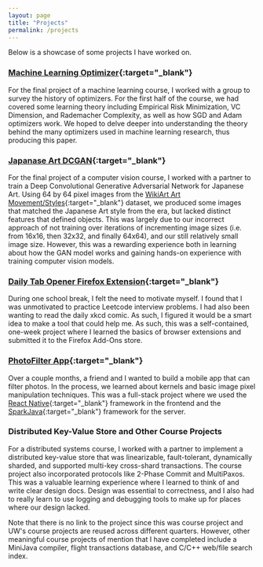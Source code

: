 ```yaml
---
layout: page
title: "Projects"
permalink: /projects
---
```


Below is a showcase of some projects I have worked on.

### [Machine Learning Optimizer](/assets/optimizers.pdf){:target="_blank"}

For the final project of a machine learning course, I worked with a group to survey the history of optimizers. For the first half of the course, we had covered some learning theory including Empirical Risk Minimization, VC Dimension, and Rademacher Complexity, as well as how SGD and Adam optimizers work. We hoped to delve deeper into understanding the theory behind the many optimizers used in machine learning research, thus producing this paper.

### [Japanase Art DCGAN](https://edward-qin.github.io/Japanese-Art-DCGAN/){:target="_blank"}

For the final project of a computer vision course, I worked with a partner to train a Deep Convolutional Generative Adversarial Network for Japanese Art. Using 64 by 64 pixel images from the [WikiArt Art Movement/Styles](https://www.kaggle.com/datasets/sivarazadi/wikiart-art-movementsstyles){:target="_blank"} dataset, we produced some images that matched the Japanese Art style from the era, but lacked distinct features that defined objects. This was largely due to our incorrect approach of not training over iterations of incrementing image sizes (i.e. from 16x16, then 32x32, and finally 64x64), and our still relatively small image size. However, this was a rewarding experience both in learning about how the GAN model works and gaining hands-on experience with training computer vision models.

### [Daily Tab Opener Firefox Extension](https://addons.mozilla.org/en-US/firefox/addon/daily-url-opener/){:target="_blank"}

During one school break, I felt the need to motivate myself. I found that I was unmotivated to practice Leetcode interview problems. I had also been wanting to read the daily xkcd comic. As such, I figured it would be a smart idea to make a tool that could help me. As such, this was a self-contained, one-week project where I learned the basics of browser extensions and submitted it to the Firefox Add-Ons store.

### [PhotoFilter App](https://github.com/edward-qin/PhotoFilter){:target="_blank"}

Over a couple months, a friend and I wanted to build a mobile app that can filter photos. In the process, we learned about kernels and basic image pixel manipulation techniques. This was a full-stack project where we used the [React Native](https://reactnative.dev/){:target="_blank"} framework in the frontend and the [SparkJava](https://sparkjava.com/){:target="_blank"} framework for the server.

### Distributed Key-Value Store and Other Course Projects

For a distributed systems course, I worked with a partner to implement a distributed key-value store that was linearizable, fault-tolerant, dynamically sharded, and supported multi-key cross-shard transactions. The course project also incorporated protocols like 2-Phase Commit and MultiPaxos. This was a valuable learning experience where I learned to think of and write clear design docs. Design was essential to correctness, and I also had to really learn to use logging and debugging tools to make up for places where our design lacked.

Note that there is no link to the project since this was course project and UW's course projects are reused across different quarters. However, other meaningful course projects of mention that I have completed include a MiniJava compiler, flight transactions database, and C/C++ web/file search index.
